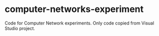 # computer-networks-experiment
Code for Computer Network experiments. Only code copied from Visual Studio project.

